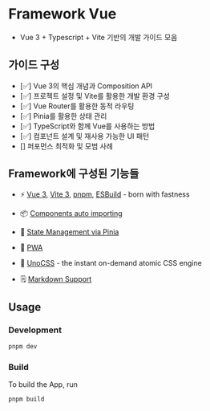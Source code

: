 # Framework Vue
- Vue 3 + Typescript + Vite 기반의 개발 가이드 모음

## 가이드 구성
- [✅] Vue 3의 핵심 개념과 Composition API
- [✅] 프로젝트 설정 및 Vite를 활용한 개발 환경 구성
- [✅] Vue Router를 활용한 동적 라우팅
- [✅] Pinia를 활용한 상태 관리
- [✅] TypeScript와 함께 Vue를 사용하는 방법
- [✅] 컴포넌트 설계 및 재사용 가능한 UI 패턴
- [] 퍼포먼스 최적화 및 모범 사례

## Framework에 구성된 기능들
- ⚡️ [Vue 3](https://github.com/vuejs/core), [Vite 3](https://github.com/vitejs/vite), [pnpm](https://pnpm.io/), [ESBuild](https://github.com/evanw/esbuild) - born with fastness

- 📦 [Components auto importing](./src/components)

- 🍍 [State Management via Pinia](https://pinia.vuejs.org/)

- 📲 [PWA](https://github.com/antfu/vite-plugin-pwa)

- 🎨 [UnoCSS](https://github.com/antfu/unocss) - the instant on-demand atomic CSS engine

- 🗒 [Markdown Support](https://github.com/antfu/vite-plugin-vue-markdown)

## Usage

### Development
```bash
pnpm dev
```

### Build

To build the App, run

```bash
pnpm build
```

